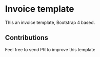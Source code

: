 # Invoice template

This an invoice template, Bootstrap 4 based.

## Contributions

Feel free to send PR to improve this template